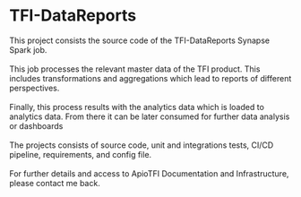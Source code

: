 # TFI-DataReports
This project consists the source code of the TFI-DataReports Synapse Spark job. 
<br><br>
This job processes the relevant master data of the TFI product. This includes transformations and aggregations which lead to reports of different perspectives.
<br><br>
Finally, this process results with the analytics data which is loaded to analytics data. From there it can be later consumed for further data analysis or dashboards
<br><br>
The projects consists of source code, unit and integrations tests, CI/CD pipeline, requirements, and config file.
<br><br>
For further details and access to ApioTFI Documentation and Infrastructure, please contact me back.